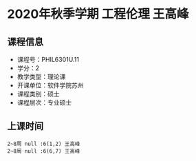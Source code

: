# 2020年秋季学期 工程伦理 王高峰






## 课程信息

- 课程号：PHIL6301U.11
- 学分：2
- 教学类型：理论课
- 开课单位：软件学院苏州
- 课程类别：硕士
- 课程层次：专业硕士

## 上课时间

```
2~8周 null :6(1,2) 王高峰
2~8周 null :6(6,7) 王高峰
```

